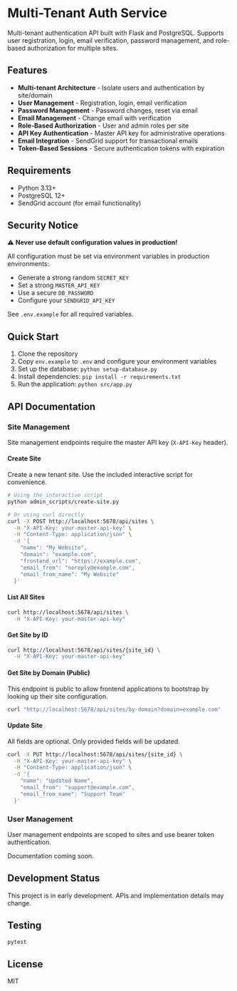 # Multi-Tenant Auth Service

Multi-tenant authentication API built with Flask and PostgreSQL. Supports user registration, login, email verification, password management, and role-based authorization for multiple sites.

## Features

- **Multi-tenant Architecture** - Isolate users and authentication by site/domain
- **User Management** - Registration, login, email verification
- **Password Management** - Password changes, reset via email
- **Email Management** - Change email with verification
- **Role-Based Authorization** - User and admin roles per site
- **API Key Authentication** - Master API key for administrative operations
- **Email Integration** - SendGrid support for transactional emails
- **Token-Based Sessions** - Secure authentication tokens with expiration

## Requirements

- Python 3.13+
- PostgreSQL 12+
- SendGrid account (for email functionality)

## Security Notice

⚠️ **Never use default configuration values in production!**

All configuration must be set via environment variables in production environments:
- Generate a strong random `SECRET_KEY`
- Set a strong `MASTER_API_KEY`
- Use a secure `DB_PASSWORD`
- Configure your `SENDGRID_API_KEY`

See `.env.example` for all required variables.

## Quick Start

1. Clone the repository
2. Copy `env.example` to `.env` and configure your environment variables
3. Set up the database: `python setup-database.py`
4. Install dependencies: `pip install -r requirements.txt`
5. Run the application: `python src/app.py`

## API Documentation

### Site Management

Site management endpoints require the master API key (`X-API-Key` header).

#### Create Site

Create a new tenant site. Use the included interactive script for convenience.

```bash
# Using the interactive script
python admin_scripts/create-site.py

# Or using curl directly
curl -X POST http://localhost:5678/api/sites \
  -H "X-API-Key: your-master-api-key" \
  -H "Content-Type: application/json" \
  -d '{
    "name": "My Website",
    "domain": "example.com",
    "frontend_url": "https://example.com",
    "email_from": "noreply@example.com",
    "email_from_name": "My Website"
  }'
```

#### List All Sites

```bash
curl http://localhost:5678/api/sites \
  -H "X-API-Key: your-master-api-key"
```

#### Get Site by ID

```bash
curl http://localhost:5678/api/sites/{site_id} \
  -H "X-API-Key: your-master-api-key"
```

#### Get Site by Domain (Public)

This endpoint is public to allow frontend applications to bootstrap by looking up their site configuration.

```bash
curl "http://localhost:5678/api/sites/by-domain?domain=example.com"
```

#### Update Site

All fields are optional. Only provided fields will be updated.

```bash
curl -X PUT http://localhost:5678/api/sites/{site_id} \
  -H "X-API-Key: your-master-api-key" \
  -H "Content-Type: application/json" \
  -d '{
    "name": "Updated Name",
    "email_from": "support@example.com",
    "email_from_name": "Support Team"
  }'
```

### User Management

User management endpoints are scoped to sites and use bearer token authentication.

Documentation coming soon.

## Development Status

This project is in early development. APIs and implementation details may change.

## Testing

```bash
pytest
```

## License

MIT
